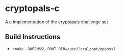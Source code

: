 # cryptopals-c
A c implementation of the cryptopals challenge set

## Build Instructions
- `cmake -DOPENSSL_ROOT_DIR=/usr/local/opt/openssl .`
